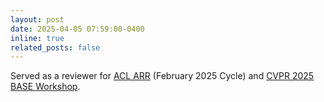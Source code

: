 ```yaml
---
layout: post
date: 2025-04-05 07:59:00-0400
inline: true
related_posts: false
---
```


Served as a reviewer for <a href="https://aclrollingreview.org">ACL ARR</a> (February 2025 Cycle) and <a href="https://ml-theoretical-foundations-to-practice.github.io">CVPR 2025 BASE Workshop</a>.
